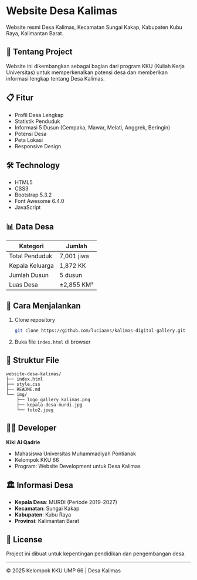 # Website Desa Kalimas

Website resmi Desa Kalimas, Kecamatan Sungai Kakap, Kabupaten Kubu Raya, Kalimantan Barat.

## 🏡 Tentang Project

Website ini dikembangkan sebagai bagian dari program KKU (Kuliah Kerja Universitas) untuk memperkenalkan potensi desa dan memberikan informasi lengkap tentang Desa Kalimas.

## 📋 Fitur

- Profil Desa Lengkap
- Statistik Penduduk
- Informasi 5 Dusun (Cempaka, Mawar, Melati, Anggrek, Beringin)
- Potensi Desa
- Peta Lokasi
- Responsive Design

## 🛠️ Technology

- HTML5
- CSS3
- Bootstrap 5.3.2
- Font Awesome 6.4.0
- JavaScript

## 📊 Data Desa

| Kategori | Jumlah |
|----------|--------|
| Total Penduduk | 7,001 jiwa |
| Kepala Keluarga | 1,872 KK |
| Jumlah Dusun | 5 dusun |
| Luas Desa | ±2,855 KM² |

## 🚀 Cara Menjalankan

1. Clone repository
   ```bash
   git clone https://github.com/luciaans/kalimas-digital-gallery.git
   ```

2. Buka file `index.html` di browser

## 📁 Struktur File

```
website-desa-kalimas/
├── index.html
├── style.css
├── README.md
└── img/
    ├── logo_gallery_kalimas.png
    ├── kepala-desa-murdi.jpg
    └── foto2.jpeg
```

## 👨‍💻 Developer

**Kiki Al Qadrie**
- Mahasiswa Universitas Muhammadiyah Pontianak
- Kelompok KKU 66
- Program: Website Development untuk Desa Kalimas

## 🏛️ Informasi Desa

- **Kepala Desa**: MURDI (Periode 2019-2027)
- **Kecamatan**: Sungai Kakap
- **Kabupaten**: Kubu Raya
- **Provinsi**: Kalimantan Barat

## 📄 License

Project ini dibuat untuk kepentingan pendidikan dan pengembangan desa.

---

© 2025 Kelompok KKU UMP 66 | Desa Kalimas
